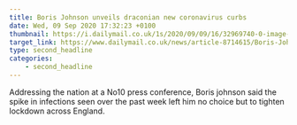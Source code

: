 ```yaml
---
title: Boris Johnson unveils draconian new coronavirus curbs
date: Wed, 09 Sep 2020 17:32:23 +0100
thumbnail: https://i.dailymail.co.uk/1s/2020/09/09/16/32969740-0-image-a-22_1599664420037.jpg
target_link: https://www.dailymail.co.uk/news/article-8714615/Boris-Johnson-unveils-draconian-new-coronavirus-curbs.html?ns_mchannel=rss&ito=1490&ns_campaign=1490
type: second_headline
categories:
    - second_headline
---
```

Addressing the nation at a No10 press conference, Boris johnson said the spike in infections seen over the past week left him no choice but to tighten lockdown across England. 
